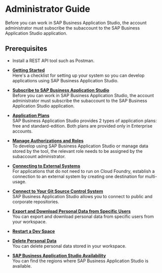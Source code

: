 <!-- loio545ba7d9b3034679b7ea08bc36617c6c -->

# Administrator Guide

Before you can work in SAP Business Application Studio, the account administrator must subscribe the subaccount to the SAP Business Application Studio application.



<a name="loio545ba7d9b3034679b7ea08bc36617c6c__section_atr_f4s_whb"/>

## Prerequisites

-   Install a REST API tool such as Postman.

-   **[Getting Started](Getting_Started_19611dd.md)**  
Here's a checklist for setting up your system so you can develop applications using SAP Business Application Studio.
-   **[Subscribe to SAP Business Application Studio](Subscribe_to_SAP_Business_Application_Studio_6331319.md)**  
Before you can work in SAP Business Application Studio, the account administrator must subscribe the subaccount to the SAP Business Application Studio application.
-   **[Application Plans](Application_Plans_2c72917.md)**  
SAP Business Application Studio provides 2 types of application plans: free and standard-edition. Both plans are provided only in Enterprise accounts.
-   **[Manage Authorizations and Roles](Manage_Authorizations_and_Roles_01e69c5.md)**  
To develop using SAP Business Application Studio or manage data stored by the tool, the relevant role needs to be assigned by the subaccount administrator.
-   **[Connecting to External Systems](Connecting_to_External_Systems_7e49887.md)**  
For applications that do not need to run on Cloud Foundry, establish a connection to an external system by creating one destination for multi-usage.
-   **[Connect to Your Git Source Control System](Connect_to_Your_Git_Source_Control_System_e7a42bc.md)**  
SAP Business Application Studio allows you to connect to public and corporate repositories.
-   **[Export and Download Personal Data from Specific Users](Export_and_Download_Personal_Data_from_Specific_Users_8091e47.md)**  
You can export and download personal data from specific users from your workspace.
-   **[Restart a Dev Space](Restart_a_Dev_Space_1f54583.md)**  

-   **[Delete Personal Data](Delete_Personal_Data_03da2fa.md)**  
You can delete personal data stored in your workspace.
-   **[SAP Business Application Studio Availability](SAP_Business_Application_Studio_Availability_8509485.md)**  
You can find the regions where SAP Business Application Studio is available.

